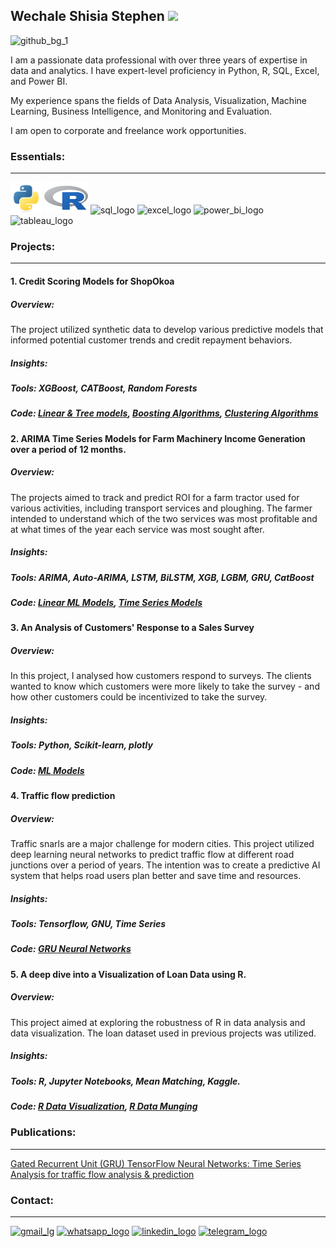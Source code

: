 ## Wechale Shisia Stephen <img src="https://raw.githubusercontent.com/MartinHeinz/MartinHeinz/master/wave.gif" width="30px">

![github_bg_1](https://github.com/user-attachments/assets/ef523d81-c916-423f-9ace-e4747d796e7c)


I am a passionate data professional with over three years of expertise in data and analytics. I have expert-level proficiency in Python, R, SQL, Excel, and Power BI. 

My experience spans the fields of Data Analysis, Visualization, Machine Learning, Business Intelligence, and Monitoring and Evaluation. 

I am open to corporate and freelance work opportunities.

### Essentials: 
---
<img src='https://github.com/devicons/devicon/blob/master/icons/python/python-original.svg' alt='python_logo' width='50' height='50'/> <img src='https://github.com/devicons/devicon/blob/master/icons/r/r-original.svg' alt='R_logo' width='70' height='50'/> <img src='https://github.com/wessware/wessware/assets/46624127/3eee364e-e00b-41e8-9588-1c4da3f33839' alt='sql_logo' width='70' height='60'/> <img src='https://www.svgrepo.com/show/373589/excel.svg' alt='excel_logo' width='50' height='50'/> <img src='https://upload.wikimedia.org/wikipedia/commons/thumb/c/cf/New_Power_BI_Logo.svg/1024px-New_Power_BI_Logo.svg.png' alt='power_bi_logo' width='50' height='50'/> <img src='https://www.svgrepo.com/show/354428/tableau-icon.svg' alt='tableau_logo' width='50' height='50'/> 

### Projects:
---
#### 1. Credit Scoring Models for ShopOkoa
##### Overview:
The project utilized synthetic data to develop various predictive models that informed potential customer trends and credit repayment behaviors. 
##### **Insights:** 

##### **Tools:** XGBoost, CATBoost, Random Forests


##### Code: <a href="https://github.com/wessware/Boosting_Algorithms">Linear & Tree models</a>, <a href="https://github.com/wessware/Boosting_Algorithms">Boosting Algorithms</a>, <a href="https://github.com/wessware/clustering_algorithms">Clustering Algorithms</a>

#### 2. ARIMA Time Series Models for Farm Machinery Income Generation over a period  of 12 months.
##### Overview:
The projects aimed to track and predict ROI for a farm tractor used for various activities, including transport services and ploughing. The farmer intended to understand which of the two services was most profitable and at what times of the year each service was most sought after. 
##### Insights: 

##### Tools: ARIMA, Auto-ARIMA, LSTM, BiLSTM, XGB, LGBM, GRU, CatBoost

##### Code: <a href="https://github.com/wessware/time_series_forecasting_linear_ml_models">Linear ML Models</a>, <a href="https://github.com/wessware/ARIMA_TIME_SERIES_FORECASTING">Time Series Models</a>

#### 3. An Analysis of Customers' Response to a Sales Survey
##### Overview:
In this project, I analysed how customers respond to surveys. The clients wanted to know which customers were more likely to take the survey - and how other customers could be incentivized to take the survey. 
##### Insights: 

##### Tools: Python, Scikit-learn, plotly

##### Code: <a href="https://github.com/wessware/customer_response_to_survey">ML Models</a>

#### 4. Traffic flow prediction
##### Overview:
Traffic snarls are a major challenge for modern cities. This project utilized deep learning neural networks to predict traffic flow at different road junctions over a period of years. The intention was to create a predictive AI 
system that helps road users plan better and save time and resources. 
##### Insights: 

##### Tools: Tensorflow, GNU, Time Series

##### Code: <a href="https://github.com/wessware/traffic_prediction_tensorflow">GRU Neural Networks</a>

#### 5. A deep dive into a Visualization of Loan Data using R.  
##### Overview:
This project aimed at exploring the robustness of R in data analysis and data visualization. The loan dataset used in previous projects was utilized.  
##### Insights: 

##### Tools: R, Jupyter Notebooks, Mean Matching, Kaggle.

##### Code: <a href="https://github.com/wessware/data_visualization_R_101">R Data Visualization</a>, <a href="https://github.com/wessware/data_munging_R">R Data Munging</a>

### Publications:
---
<a href="https://www.researchgate.net/publication/366154898_Deployment_of_Time_Series_Analysis_and_the_TensorFlow_GRU_model_in_traffic_flow_prediction"> Gated Recurrent Unit (GRU) TensorFlow Neural Networks: Time Series Analysis for traffic flow analysis & prediction</a>

### Contact:
---
<a href='mailto:stevensheasier@gmail.com' target='_blank'> <img src='https://cdn.worldvectorlogo.com/logos/official-gmail-icon-2020-.svg' alt='gmail_lg' width='25' height='25'></a>
<a href='https://wa.me/254799762433' target='_blank'> <img src='https://upload.wikimedia.org/wikipedia/commons/thumb/6/6b/WhatsApp.svg/2044px-WhatsApp.svg.png' alt='whatsapp_logo' width='25' height='25'/></a> <a href='https://www.linkedin.com/in/stephen-shisia-105924450/' target='_blank'> <img src='https://upload.wikimedia.org/wikipedia/commons/thumb/e/e9/Linkedin_icon.svg/256px-Linkedin_icon.svg.png?20110609134306' alt='linkedin_logo' width='25' height='25'/></a>
<a href='https://t.me/wessware' target='_blank'> <img src='https://upload.wikimedia.org/wikipedia/commons/thumb/8/82/Telegram_logo.svg/512px-Telegram_logo.svg.png?20220101141644' alt='telegram_logo' width='25' height='25'/></a>
